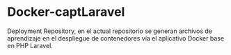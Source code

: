 # Docker-captLaravel
Deployment Repository, en el actual repositorio se generan archivos de aprendizaje en el despliegue de contenedores vía el aplicativo Docker base en PHP Laravel.
